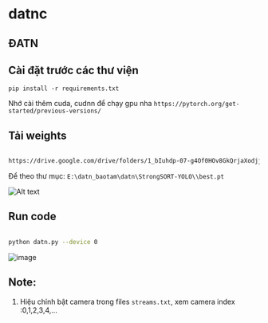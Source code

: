 # datnc
## ĐATN
## Cài đặt trước các thư viện 
`pip install -r requirements.txt`

Nhớ cài thêm cuda, cudnn để chạy gpu nha
`https://pytorch.org/get-started/previous-versions/`

## Tải weights

```bash

https://drive.google.com/drive/folders/1_bIuhdp-07-g4Of0HOv8GkQrjaXodjjj?usp=share_link


```
Để theo thư mục: `E:\datn_baotam\datn\StrongSORT-YOLO\\best.pt`

<img src="C:/Users/ACER/Downloads/ac.png" alt="Alt text" title="Optional title">


## Run code

```bash

python datn.py --device 0

```
![image](https://user-images.githubusercontent.com/108459203/218925795-88f08fae-c853-4303-92c0-a79751df1f55.png)

## Note:

1. Hiệu chỉnh bật camera trong files `streams.txt`, xem camera index :0,1,2,3,4,...



[def]: C:\Users\ACER\Downloads\ac.png